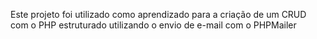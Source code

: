 Este projeto foi utilizado como aprendizado para a criação de um CRUD com o PHP estruturado utilizando o envio de e-mail com o PHPMailer
